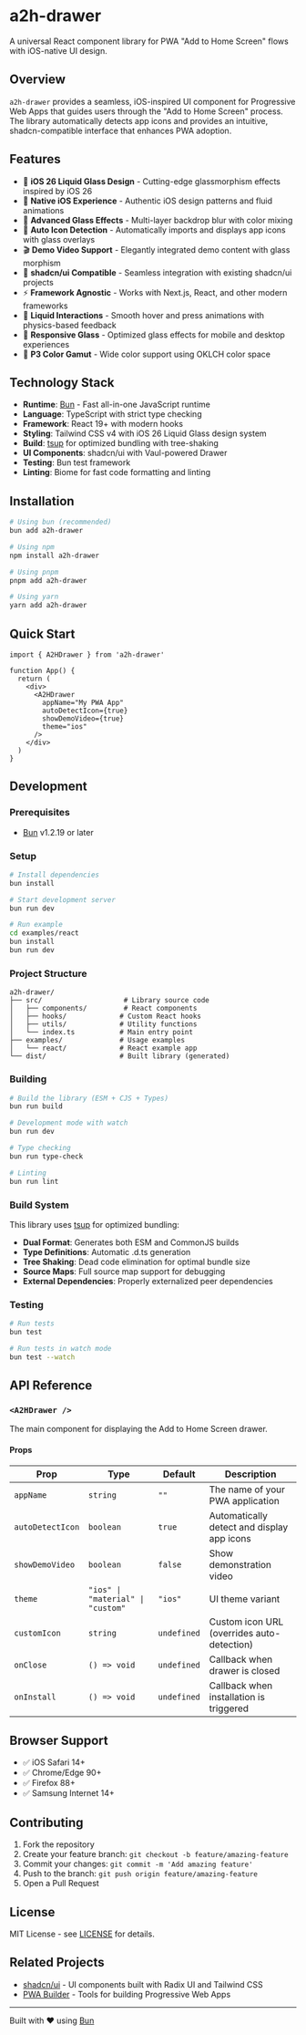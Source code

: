 # a2h-drawer

A universal React component library for PWA "Add to Home Screen" flows with iOS-native UI design.

## Overview

`a2h-drawer` provides a seamless, iOS-inspired UI component for Progressive Web Apps that guides users through the "Add to Home Screen" process. The library automatically detects app icons and provides an intuitive, shadcn-compatible interface that enhances PWA adoption.

## Features

- 🌟 **iOS 26 Liquid Glass Design** - Cutting-edge glassmorphism effects inspired by iOS 26
- 🍎 **Native iOS Experience** - Authentic iOS design patterns and fluid animations
- 💎 **Advanced Glass Effects** - Multi-layer backdrop blur with color mixing
- 📱 **Auto Icon Detection** - Automatically imports and displays app icons with glass overlays
- 🎬 **Demo Video Support** - Elegantly integrated demo content with glass morphism
- 🧩 **shadcn/ui Compatible** - Seamless integration with existing shadcn/ui projects
- ⚡ **Framework Agnostic** - Works with Next.js, React, and other modern frameworks
- 🎨 **Liquid Interactions** - Smooth hover and press animations with physics-based feedback
- 📱 **Responsive Glass** - Optimized glass effects for mobile and desktop experiences
- 🌈 **P3 Color Gamut** - Wide color support using OKLCH color space

## Technology Stack

- **Runtime**: [Bun](https://bun.com) - Fast all-in-one JavaScript runtime
- **Language**: TypeScript with strict type checking
- **Framework**: React 19+ with modern hooks
- **Styling**: Tailwind CSS v4 with iOS 26 Liquid Glass design system
- **Build**: [tsup](https://tsup.egoist.dev/) for optimized bundling with tree-shaking
- **UI Components**: shadcn/ui with Vaul-powered Drawer
- **Testing**: Bun test framework
- **Linting**: Biome for fast code formatting and linting

## Installation

```bash
# Using bun (recommended)
bun add a2h-drawer

# Using npm
npm install a2h-drawer

# Using pnpm
pnpm add a2h-drawer

# Using yarn
yarn add a2h-drawer
```

## Quick Start

```tsx
import { A2HDrawer } from 'a2h-drawer'

function App() {
  return (
    <div>
      <A2HDrawer 
        appName="My PWA App"
        autoDetectIcon={true}
        showDemoVideo={true}
        theme="ios"
      />
    </div>
  )
}
```

## Development

### Prerequisites

- [Bun](https://bun.com) v1.2.19 or later

### Setup

```bash
# Install dependencies
bun install

# Start development server
bun run dev

# Run example
cd examples/react
bun install
bun run dev
```

### Project Structure

```
a2h-drawer/
├── src/                    # Library source code
│   ├── components/         # React components
│   ├── hooks/             # Custom React hooks
│   ├── utils/             # Utility functions
│   └── index.ts           # Main entry point
├── examples/              # Usage examples
│   └── react/             # React example app
└── dist/                  # Built library (generated)
```

### Building

```bash
# Build the library (ESM + CJS + Types)
bun run build

# Development mode with watch
bun run dev

# Type checking
bun run type-check

# Linting
bun run lint
```

### Build System

This library uses [tsup](https://tsup.egoist.dev/) for optimized bundling:

- **Dual Format**: Generates both ESM and CommonJS builds
- **Type Definitions**: Automatic .d.ts generation
- **Tree Shaking**: Dead code elimination for optimal bundle size
- **Source Maps**: Full source map support for debugging
- **External Dependencies**: Properly externalized peer dependencies

### Testing

```bash
# Run tests
bun test

# Run tests in watch mode
bun test --watch
```

## API Reference

### `<A2HDrawer />`

The main component for displaying the Add to Home Screen drawer.

#### Props

| Prop | Type | Default | Description |
|------|------|---------|-------------|
| `appName` | `string` | `""` | The name of your PWA application |
| `autoDetectIcon` | `boolean` | `true` | Automatically detect and display app icons |
| `showDemoVideo` | `boolean` | `false` | Show demonstration video |
| `theme` | `"ios" \| "material" \| "custom"` | `"ios"` | UI theme variant |
| `customIcon` | `string` | `undefined` | Custom icon URL (overrides auto-detection) |
| `onClose` | `() => void` | `undefined` | Callback when drawer is closed |
| `onInstall` | `() => void` | `undefined` | Callback when installation is triggered |

## Browser Support

- ✅ iOS Safari 14+
- ✅ Chrome/Edge 90+
- ✅ Firefox 88+
- ✅ Samsung Internet 14+

## Contributing

1. Fork the repository
2. Create your feature branch: `git checkout -b feature/amazing-feature`
3. Commit your changes: `git commit -m 'Add amazing feature'`
4. Push to the branch: `git push origin feature/amazing-feature`
5. Open a Pull Request

## License

MIT License - see [LICENSE](./LICENSE) for details.

## Related Projects

- [shadcn/ui](https://ui.shadcn.com/) - UI components built with Radix UI and Tailwind CSS
- [PWA Builder](https://www.pwabuilder.com/) - Tools for building Progressive Web Apps

---

Built with ❤️ using [Bun](https://bun.com)
